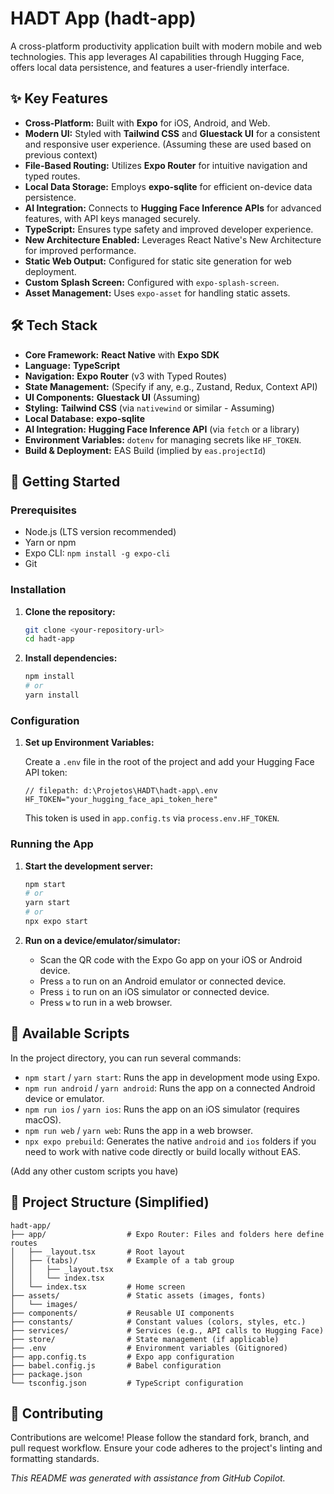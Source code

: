 # HADT App (hadt-app)

A cross-platform productivity application built with modern mobile and web technologies. This app leverages AI capabilities through Hugging Face, offers local data persistence, and features a user-friendly interface.

## ✨ Key Features

- **Cross-Platform:** Built with **Expo** for iOS, Android, and Web.
- **Modern UI:** Styled with **Tailwind CSS** and **Gluestack UI** for a consistent and responsive user experience. (Assuming these are used based on previous context)
- **File-Based Routing:** Utilizes **Expo Router** for intuitive navigation and typed routes.
- **Local Data Storage:** Employs **expo-sqlite** for efficient on-device data persistence.
- **AI Integration:** Connects to **Hugging Face Inference APIs** for advanced features, with API keys managed securely.
- **TypeScript:** Ensures type safety and improved developer experience.
- **New Architecture Enabled:** Leverages React Native's New Architecture for improved performance.
- **Static Web Output:** Configured for static site generation for web deployment.
- **Custom Splash Screen:** Configured with `expo-splash-screen`.
- **Asset Management:** Uses `expo-asset` for handling static assets.

## 🛠️ Tech Stack

- **Core Framework:** **React Native** with **Expo SDK**
- **Language:** **TypeScript**
- **Navigation:** **Expo Router** (v3 with Typed Routes)
- **State Management:** (Specify if any, e.g., Zustand, Redux, Context API)
- **UI Components:** **Gluestack UI** (Assuming)
- **Styling:** **Tailwind CSS** (via `nativewind` or similar - Assuming)
- **Local Database:** **expo-sqlite**
- **AI Integration:** **Hugging Face Inference API** (via `fetch` or a library)
- **Environment Variables:** `dotenv` for managing secrets like `HF_TOKEN`.
- **Build & Deployment:** EAS Build (implied by `eas.projectId`)

## 🚀 Getting Started

### Prerequisites

- Node.js (LTS version recommended)
- Yarn or npm
- Expo CLI: `npm install -g expo-cli`
- Git

### Installation

1. **Clone the repository:**

   ```bash
   git clone <your-repository-url>
   cd hadt-app
   ```

2. **Install dependencies:**

   ```bash
   npm install
   # or
   yarn install
   ```

### Configuration

1. **Set up Environment Variables:**

   Create a `.env` file in the root of the project and add your Hugging Face API token:

   ```env
   // filepath: d:\Projetos\HADT\hadt-app\.env
   HF_TOKEN="your_hugging_face_api_token_here"
   ```

   This token is used in `app.config.ts` via `process.env.HF_TOKEN`.

### Running the App

1. **Start the development server:**

   ```bash
   npm start
   # or
   yarn start
   # or
   npx expo start
   ```

2. **Run on a device/emulator/simulator:**

   - Scan the QR code with the Expo Go app on your iOS or Android device.
   - Press `a` to run on an Android emulator or connected device.
   - Press `i` to run on an iOS simulator or connected device.
   - Press `w` to run in a web browser.

## 📜 Available Scripts

In the project directory, you can run several commands:

- `npm start` / `yarn start`: Runs the app in development mode using Expo.
- `npm run android` / `yarn android`: Runs the app on a connected Android device or emulator.
- `npm run ios` / `yarn ios`: Runs the app on an iOS simulator (requires macOS).
- `npm run web` / `yarn web`: Runs the app in a web browser.
- `npx expo prebuild`: Generates the native `android` and `ios` folders if you need to work with native code directly or build locally without EAS.

(Add any other custom scripts you have)

## 📁 Project Structure (Simplified)

```
hadt-app/
├── app/                  # Expo Router: Files and folders here define routes
│   ├── _layout.tsx       # Root layout
│   ├── (tabs)/           # Example of a tab group
│   │   ├── _layout.tsx
│   │   └── index.tsx
│   └── index.tsx         # Home screen
├── assets/               # Static assets (images, fonts)
│   └── images/
├── components/           # Reusable UI components
├── constants/            # Constant values (colors, styles, etc.)
├── services/             # Services (e.g., API calls to Hugging Face)
├── store/                # State management (if applicable)
├── .env                  # Environment variables (Gitignored)
├── app.config.ts         # Expo app configuration
├── babel.config.js       # Babel configuration
├── package.json
└── tsconfig.json         # TypeScript configuration
```

## 🤝 Contributing

Contributions are welcome! Please follow the standard fork, branch, and pull request workflow. Ensure your code adheres to the project's linting and formatting standards.

_This README was generated with assistance from GitHub Copilot._

